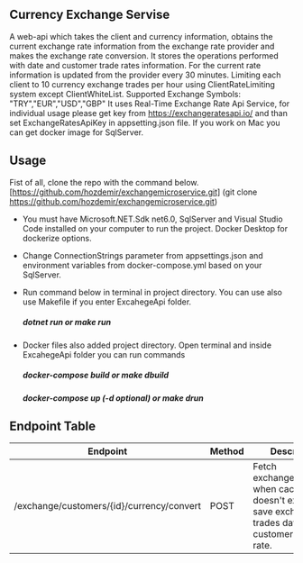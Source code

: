 ## Currency Exchange Servise

A web-api which takes the client and currency information, obtains the current exchange rate information from the exchange rate provider and makes the exchange rate conversion. It stores the operations performed with date and customer trade rates information.
For the current rate information is updated from the provider every 30 minutes.
Limiting each client to 10 currency exchange trades per hour using ClientRateLimiting system except ClientWhiteList.
Supported Exchange Symbols: "TRY","EUR","USD","GBP"
It uses Real-Time Exchange Rate Api Service, for individual usage please get key from https://exchangeratesapi.io/ and than set ExchangeRatesApiKey in appsetting.json file.
If you work on Mac you can get docker image for SqlServer.

## Usage

Fist of all, clone the repo with the command below. 
[https://github.com/hozdemir/exchangemicroservice.git]
(git clone https://github.com/hozdemir/exchangemicroservice.git)


* You must have Microsoft.NET.Sdk net6.0, SqlServer and Visual Studio Code installed on your computer to run the project. Docker Desktop for dockerize options.
* Change ConnectionStrings parameter from appsettings.json and environment variables from docker-compose.yml based on your SqlServer.
* Run command below in terminal in project directory. You can use also use Makefile if you enter ExcahegeApi folder.

    ##### dotnet run or make run
* Docker files also added project directory. Open terminal and inside ExcahegeApi folder you can run commands
    ##### docker-compose build  or make dbuild
    ##### docker-compose up (-d optional) or make drun

## Endpoint Table

| Endpoint | Method | Description |
| ---------|--------|-------------|
|   /exchange/customers/{id}/currency/convert   |  POST   | Fetch exchangeratesapi.io when cache doesn't exists and save exchange rate trades data for customer, response rate.
